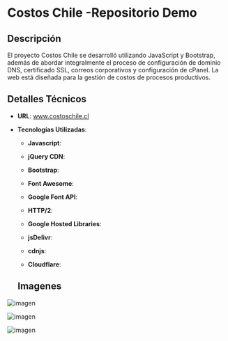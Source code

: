 # Costos Chile -Repositorio Demo

## Descripción

El proyecto Costos Chile se desarrolló utilizando JavaScript y Bootstrap, además de abordar integralmente el proceso de configuración de dominio DNS, certificado SSL, correos corporativos y configuración de cPanel. La web está diseñada para la gestión de costos de procesos productivos. 

## Detalles Técnicos

- **URL**: www.costoschile.cl
- **Tecnologías Utilizadas**:

  - **Javascript**: 
  - **jQuery CDN**: 
  - **Bootstrap**: 
  - **Font Awesome**: 
  - **Google Font API**: 
  - **HTTP/2**: 
  - **Google Hosted Libraries**: 
  - **jsDelivr**: 
  - **cdnjs**: 

  - **Cloudflare**: 


  ## Imagenes


![imagen](https://github.com/Novaversocl/CostosChile/assets/95386670/c1f80f7a-a061-437d-a554-af435259890f)

  ![imagen](https://github.com/Novaversocl/CostosChile/assets/95386670/ae81e12e-9db3-48f7-aab8-7fa955f3dc59)

 ![imagen](https://github.com/Novaversocl/CostosChile/assets/95386670/853cdae0-9dda-4c2e-b7c0-eb8a9d624395)



